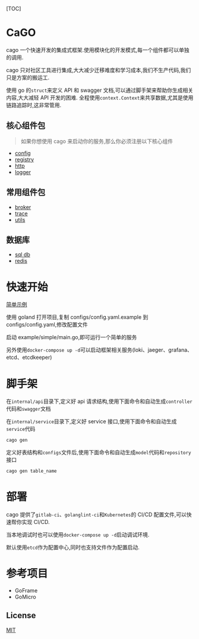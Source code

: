 [TOC]

# CaGO

cago 一个快速开发的集成式框架.使用模块化的开发模式,每一个组件都可以单独的调用.

cago 只对社区工具进行集成,大大减少迁移难度和学习成本,我们不生产代码,我们只是方案的搬运工.

使用 go 的`struct`来定义 API 和 swagger 文档,可以通过脚手架来帮助你生成相关内容,大大减轻 API 开发的困难.
全程使用`context.Context`来共享数据,尤其是使用链路追踪时,这非常管用.

## 核心组件包

> 如果你想使用 cago 来启动你的服务,那么你必须注册以下核心组件

- [config](./configs)
- [registry](./registry.go)
- [http](./server/http)
- [logger](./pkg/logger)

## 常用组件包

- [broker](./pkg/broker)
- [trace](./pkg/trace)
- [utils](./pkg/utils)

## 数据库

- [sql db](./database/db)
- [redis](./database/redis)

# 快速开始

[简单示例](./examples/simple/main.go)

使用 goland 打开项目,复制 configs/config.yaml.example 到 configs/config.yaml,修改配置文件

启动 example/simple/main.go,即可运行一个简单的服务

另外使用`docker-compose up -d`可以启动框架相关服务(loki、jaeger、grafana、etcd、etcdkeeper)

# 脚手架

在`internal/api`目录下,定义好 api 请求结构,使用下面命令和自动生成`controller`代码和`swagger`文档

在`internal/service`目录下,定义好 service 接口,使用下面命令和自动生成`service`代码

```bash
cago gen
```

定义好表结构和`configs`文件后,使用下面命令和自动生成`model`代码和`repository`接口

```bash
cago gen table_name
```

# 部署

cago 提供了`gitlab-ci`、`golanglint-ci`和`Kubernetes`的 CI/CD 配置文件,可以快速帮你实现 CI/CD.

当本地调试时也可以使用`docker-compose up -d`启动调试环境.

默认使用`etcd`作为配置中心,同时也支持文件作为配置启动.

# 参考项目

- GoFrame
- GoMicro

## License

[MIT](LICENSE)
